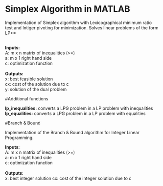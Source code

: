 # Simplex Algorithm in MATLAB

Implementation of Simplex algorithm with Lexicographical minimum ratio test and Intiger pivoting for minimization. Solves linear problems of the form LP>= <br><br>

<b>Inputs:</b><br>
  A: m x n matrix of inequalities (>=)<br>
  a: m x 1 right hand side<br>
  c: optimization function<br>
<br>
<b>Outputs:</b><br>
  x: best feasible solution<br>
  cx: cost of the solution due to c<br>
  y: solution of the dual problem


#Additional functions

<b>lp_inequalities:</b> converts a LPG problem in a LP problem with inequalities<br>
<b>lp_equalities:</b> converts a LPG problem in a LP problem with equalities<br>

#Branch & Bound

Implementation of the Branch & Bound algorithm for Integer Linear Programming.

<b>Inputs:</b><br>
  A: m x n matrix of inequalities (>=)<br>
  a: m x 1 right hand side<br>
  c: optimization function<br>
<br>
<b>Outputs:</b><br>
  x: best integer solution
  cx: cost of the integer solution due to c
